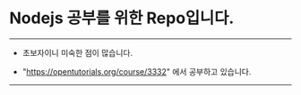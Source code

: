 # Nodejs 공부를 위한 Repo입니다.
- - -
+ 초보자이니 미숙한 점이 많습니다.

+ "https://opentutorials.org/course/3332" 에서 공부하고 있습니다.




 - - -
